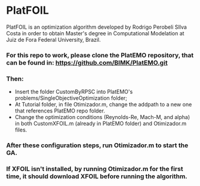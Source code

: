 # PlatFOIL
PlatFOIL is an optimization algorithm developed by Rodrigo Perobeli SIlva Costa in order to obtain Master's degree in Computational Modelation at Juiz de Fora Federal University, Brazil.

### For this repo to work, please clone the PlatEMO repository, that can be found in: https://github.com/BIMK/PlatEMO.git
### Then:
* Insert the folder CustomByRPSC into PlatEMO's problems/SingleObjectiveOptimization folder;
* At Tutorial folder, in file Otimizador.m, change the addpath to a new one that references PlatEMO repo folder.
* Change the optimization conditions (Reynolds-Re, Mach-M, and alpha) in both CustomXFOIL.m (already in PlatEMO folder) and Otimizador.m files.

### After these configuration steps, run Otimizador.m to start the GA.

### If XFOIL isn't installed, by running Otimizador.m for the first time, it should download XFOIL before running the algorithm.
